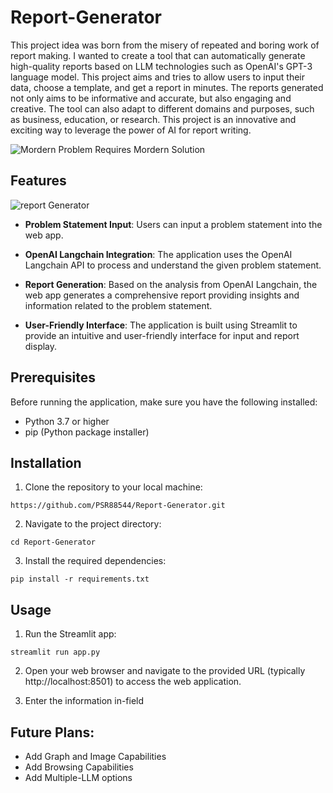 # Report-Generator

This project idea was born from the misery of repeated and boring work of report making. I wanted to create a tool that can automatically generate high-quality reports based on LLM technologies such as OpenAI's GPT-3 language model. This project aims and tries to allow users to input their data, choose a template, and get a report in minutes. The reports generated not only aims to be informative and accurate, but also engaging and creative. The tool can also adapt to different domains and purposes, such as business, education, or research. This project is an innovative and exciting way to leverage the power of AI for report writing.

![Mordern Problem Requires Mordern Solution](https://github.com/PSR88544/Report-Generator/assets/67272229/84400321-0042-463b-bd93-0e7ac394194d)

## Features
![report Generator](https://github.com/PSR88544/Report-Generator/assets/67272229/7e18789f-a48a-4211-9cef-419b6020a615)
*  **Problem Statement Input**: Users can input a problem statement into the web app.

*  **OpenAI Langchain Integration**: The application uses the OpenAI Langchain API to process and understand the given problem statement.

*  **Report Generation**: Based on the analysis from OpenAI Langchain, the web app generates a comprehensive report providing insights and information related to the problem statement.

*  **User-Friendly Interface**: The application is built using Streamlit to provide an intuitive and user-friendly interface for input and report display.

## Prerequisites
Before running the application, make sure you have the following installed:

* Python 3.7 or higher
*  pip (Python package installer)
## Installation
1.  Clone the repository to your local machine:
```
https://github.com/PSR88544/Report-Generator.git
```
2.  Navigate to the project directory:

```
cd Report-Generator
```
3.  Install the required dependencies:
```
pip install -r requirements.txt
```
## Usage
1.  Run the Streamlit app:

```
streamlit run app.py
```
2. Open your web browser and navigate to the provided URL (typically http://localhost:8501) to access the web application.

3. Enter the information in-field

## Future Plans:
* Add Graph and Image Capabilities
* Add Browsing Capabilities
* Add Multiple-LLM options
